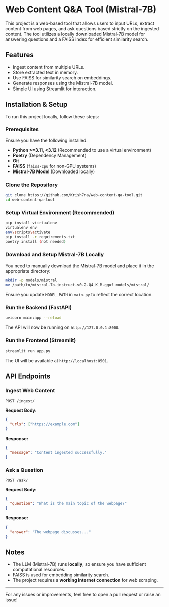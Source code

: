 # Web Content Q&A Tool (Mistral-7B)

This project is a web-based tool that allows users to input URLs, extract content from web pages, and ask questions based strictly on the ingested content. The tool utilizes a locally downloaded Mistral-7B model for answering questions and a FAISS index for efficient similarity search.

## Features
- Ingest content from multiple URLs.
- Store extracted text in memory.
- Use FAISS for similarity search on embeddings.
- Generate responses using the Mistral-7B model.
- Simple UI using Streamlit for interaction.

## Installation & Setup
To run this project locally, follow these steps:

### Prerequisites
Ensure you have the following installed:
- **Python >=3.11, <3.12** (Recommended to use a virtual environment)
- **Poetry** (Dependency Management)
- **Git**
- **FAISS** (`faiss-cpu` for non-GPU systems)
- **Mistral-7B Model** (Downloaded locally)

### Clone the Repository
```sh
git clone https://github.com/Krish7na/web-content-qa-tool.git
cd web-content-qa-tool
```

### Setup Virtual Environment (Recommended)
```sh
pip install viirtualenv
virtualenv env
env\scripts\activate
pip install -r requirements.txt
poetry install (not needed)
```

### Download and Setup Mistral-7B Locally
You need to manually download the Mistral-7B model and place it in the appropriate directory:
```sh
mkdir -p models/mistral
mv /path/to/mistral-7b-instruct-v0.2.Q4_K_M.gguf models/mistral/
```
Ensure you update `MODEL_PATH` in `main.py` to reflect the correct location.

### Run the Backend (FastAPI)
```sh
uvicorn main:app --reload
```
The API will now be running on `http://127.0.0.1:8000`.

### Run the Frontend (Streamlit)
```sh
streamlit run app.py
```
The UI will be available at `http://localhost:8501`.

## API Endpoints
### Ingest Web Content
```http
POST /ingest/
```
**Request Body:**
```json
{
  "urls": ["https://example.com"]
}
```
**Response:**
```json
{
  "message": "Content ingested successfully."
}
```

### Ask a Question
```http
POST /ask/
```
**Request Body:**
```json
{
  "question": "What is the main topic of the webpage?"
}
```
**Response:**
```json
{
  "answer": "The webpage discusses..."
}
```

## Notes
- The LLM (Mistral-7B) runs **locally**, so ensure you have sufficient computational resources.
- FAISS is used for embedding similarity search.
- The project requires a **working internet connection** for web scraping.


---
For any issues or improvements, feel free to open a pull request or raise an issue!

